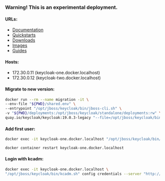 ### Warning! This is an experimental deployment.

#### URLs:
- [Documentation](https://www.keycloak.org/documentation-archive.html)
- [Quickstarts](https://github.com/keycloak/keycloak-quickstarts)
- [Downloads](https://www.keycloak.org/downloads-archive.html)
- [Images](https://hub.docker.com/r/jboss/keycloak)
- [Guides](https://www.keycloak.org/guides)

#### Hosts:
- 172.30.0.11 (keycloak-one.docker.localhost)
- 172.30.0.12 (keycloak-two.docker.localhost)

#### Migrate to new version:
```bash
docker run --rm --name migration -it \
--env-file "${PWD}/shared.env" \
--entrypoint "/opt/jboss/keycloak/bin/jboss-cli.sh" \
-v "${PWD}/deployments:/opt/jboss/keycloak/standalone/deployments:rw" \
quay.io/keycloak/keycloak:19.0.3-legacy "--file=/opt/jboss/keycloak/bin/migrate-standalone.cli"
```

#### Add first user:
```bash
docker exec -it keycloak-one.docker.localhost "/opt/jboss/keycloak/bin/add-user-keycloak.sh" -u admin -p admin
```
```bash
docker container restart keycloak-one.docker.localhost
```

#### Login with kcadm:
```bash
docker exec -it keycloak-one.docker.localhost \
"/opt/jboss/keycloak/bin/kcadm.sh" config credentials --server "http://localhost:8080/auth" --realm master --user admin --password admin
```
